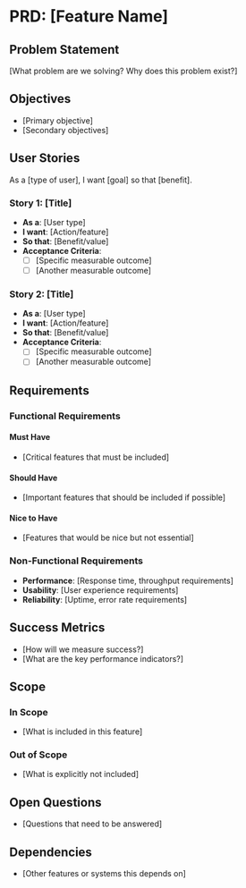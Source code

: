 # PRD: [Feature Name]

## Problem Statement

[What problem are we solving? Why does this problem exist?]

## Objectives

- [Primary objective]
- [Secondary objectives]

## User Stories

As a [type of user], I want [goal] so that [benefit].

### Story 1: [Title]
- **As a**: [User type]
- **I want**: [Action/feature]
- **So that**: [Benefit/value]
- **Acceptance Criteria**:
  - [ ] [Specific measurable outcome]
  - [ ] [Another measurable outcome]

### Story 2: [Title]
- **As a**: [User type]
- **I want**: [Action/feature]
- **So that**: [Benefit/value]
- **Acceptance Criteria**:
  - [ ] [Specific measurable outcome]
  - [ ] [Another measurable outcome]

## Requirements

### Functional Requirements

#### Must Have
- [Critical features that must be included]

#### Should Have
- [Important features that should be included if possible]

#### Nice to Have
- [Features that would be nice but not essential]

### Non-Functional Requirements
- **Performance**: [Response time, throughput requirements]
- **Usability**: [User experience requirements]
- **Reliability**: [Uptime, error rate requirements]

## Success Metrics

- [How will we measure success?]
- [What are the key performance indicators?]

## Scope

### In Scope
- [What is included in this feature]

### Out of Scope
- [What is explicitly not included]

## Open Questions

- [Questions that need to be answered]

## Dependencies

- [Other features or systems this depends on]